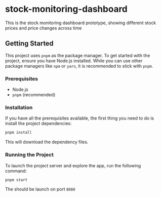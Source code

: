 # stock-monitoring-dashboard

This is the stock monitoring dashboard prototype, showing different stock prices and price changes across time

## Getting Started

This project uses `pnpm` as the package manager. To get started with the project, ensure you have Node.js installed. While you can use other package managers like `npm` or `yarn`, it is recommended to stick with `pnpm`.

### Prerequisites

- Node.js
- `pnpm` (recommended)

### Installation

If you have all the prerequisites available, the first thing you need to do is install the project dependencies:

```sh
pnpm install
```

This will download the dependency files.

### Running the Project

To launch the project server and explore the app, run the following command:

```sh
pnpm start
```

The should be launch on port `8080`
